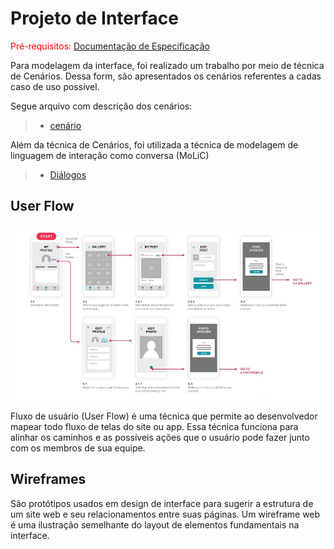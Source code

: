 
# Projeto de Interface

<span style="color:red">Pré-requisitos: <a href="2-Especificação do Projeto.md"> Documentação de Especificação</a></span>

Para modelagem da interface, foi realizado um trabalho por meio de técnica de Cenários. Dessa form, são apresentados os cenários referentes a cadas caso de uso possível.

Segue arquivo com descrição dos cenários:
> - [cenário](https://docs.google.com/document/d/1B6K9W_zBE8XcV7CANFFQRDr3VPNfdjq8b-S5wv8J0kg/edit?usp=sharing)

Além da técnica de Cenários, foi utilizada a técnica de modelagem de linguagem de interação como conversa (MoLiC)

> - [Diálogos](https://docs.google.com/document/d/1WIiUc7DMwxZRAh_IGKJyUTR60-t56-hyS2mxk5zlhiw/edit?usp=sharing)

## User Flow

![Exemplo de UserFlow](img/userflow.jpg)

Fluxo de usuário (User Flow) é uma técnica que permite ao desenvolvedor mapear todo fluxo de telas do site ou app. Essa técnica funciona para alinhar os caminhos e as possíveis ações que o usuário pode fazer junto com os membros de sua equipe.



## Wireframes


São protótipos usados em design de interface para sugerir a estrutura de um site web e seu relacionamentos entre suas páginas. Um wireframe web é uma ilustração semelhante do layout de elementos fundamentais na interface.
 


